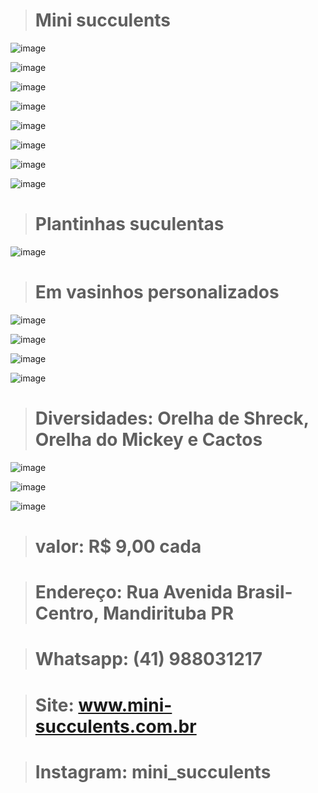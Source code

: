 > # Mini succulents

![image](https://user-images.githubusercontent.com/113630958/198358095-eca5a1c8-3e83-4527-9b95-3fd0715b3866.png)

![image](https://user-images.githubusercontent.com/113630958/198358221-6698e79b-cace-4189-8771-5a91a0bd4ae0.png)

![image](https://user-images.githubusercontent.com/113630958/198358337-bdfdb5b6-9bbb-4f8f-a3ad-121461ce9cc1.png)

![image](https://user-images.githubusercontent.com/113630958/198358387-9b6c9cb3-b17a-4e56-bb3c-d08221f0dca5.png)

![image](https://user-images.githubusercontent.com/113630958/198358453-51ee5438-3d93-4d09-a202-43a3e7e4fb8a.png)

![image](https://user-images.githubusercontent.com/113630958/198358547-6d1cbf1d-be4f-4f85-a4ac-7e6c989ab20f.png)

![image](https://user-images.githubusercontent.com/113630958/198358581-a5a1ace4-851b-4fa0-8d14-834ae474aabd.png)

![image](https://user-images.githubusercontent.com/113630958/198358655-eb64bb0f-774b-45a8-b40e-f9621d72d1fe.png)



> # Plantinhas suculentas

![image](https://user-images.githubusercontent.com/113630958/198358894-a19414c1-b26d-47e1-a4d0-a6008326e595.png)



 > # Em vasinhos personalizados

![image](https://user-images.githubusercontent.com/113630958/198359109-23a3ca82-9285-4003-a0c6-25fc88caf8d2.png)

![image](https://user-images.githubusercontent.com/113630958/198359151-7516adc1-cfcd-4a1e-af4d-d7bd288e2195.png)

![image](https://user-images.githubusercontent.com/113630958/198359247-63f33705-43dc-4a35-836b-a7b962eb08d5.png)

![image](https://user-images.githubusercontent.com/113630958/198359290-c7e6b58d-7aa0-437b-a997-850614bc8b94.png)



> # Diversidades: Orelha de Shreck, Orelha do Mickey e Cactos

![image](https://user-images.githubusercontent.com/113630958/198360404-32ce9191-75d0-43e0-9366-c8350b7b1d4b.png)

![image](https://user-images.githubusercontent.com/113630958/198360607-d6c92d00-d527-4515-a03e-2cb028eb8f0c.png)

![image](https://user-images.githubusercontent.com/113630958/198360667-4353411b-fafe-407a-88a4-3ef2233276f5.png)



> # valor: R$ 9,00 cada


> # Endereço: Rua Avenida Brasil-Centro, Mandirituba PR



> # Whatsapp: (41) 988031217



> # Site: www.mini-succulents.com.br



> # Instagram: mini_succulents

